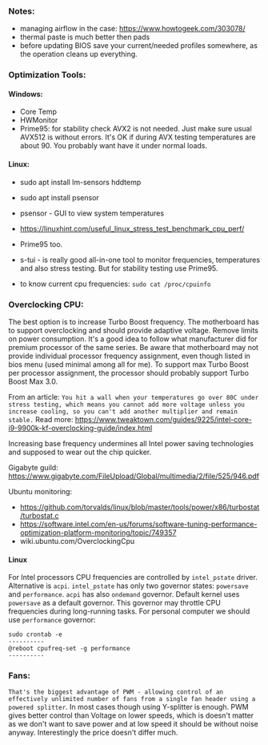 ### Notes:
* managing airflow in the case: 
  https://www.howtogeek.com/303078/
* thermal paste is much better then pads
* before updating BIOS save your current/needed profiles somewhere, 
  as the operation cleans up everything.

### Optimization Tools:

#### Windows:
* Core Temp
* HWMonitor
* Prime95: for stability check AVX2 is not needed. 
    Just make sure usual AVX512 is without errors. It's OK if during AVX testing
    temperatures are about 90. You probably want have it under normal loads.

#### Linux:
* sudo apt install lm-sensors hddtemp    
* sudo apt install psensor  
* psensor - GUI to view system temperatures
* https://linuxhint.com/useful_linux_stress_test_benchmark_cpu_perf/
* Prime95 too.
* s-tui - is really good all-in-one tool to monitor frequencies, temperatures and also stress testing.
    But for stability testing use Prime95.

* to know current cpu frequencies:
```sudo cat /proc/cpuinfo```


### Overclocking CPU:
The best option is to increase Turbo Boost frequency. 
The motherboard has to support overclocking and should provide 
adaptive voltage. Remove limits on power consumption.
It's a good idea to follow what manufacturer did for premium processor 
of the same series.
Be aware that motherboard may not provide individual processor frequency assignment,
even though listed in bios menu (used minimal among all for me).
To support max Turbo Boost per processor assignment, the processor should probably
support Turbo Boost Max 3.0.

From an article: `You hit a wall when your temperatures go over 80C under stress testing, which means you cannot add more voltage unless you increase cooling, so you can't add another multiplier and remain stable.`
Read more: https://www.tweaktown.com/guides/9225/intel-core-i9-9900k-kf-overclocking-guide/index.html

Increasing base frequency undermines all Intel power saving technologies and supposed to wear out the chip quicker. 

Gigabyte guild: https://www.gigabyte.com/FileUpload/Global/multimedia/2/file/525/946.pdf

Ubuntu monitoring:
* https://github.com/torvalds/linux/blob/master/tools/power/x86/turbostat/turbostat.c
* https://software.intel.com/en-us/forums/software-tuning-performance-optimization-platform-monitoring/topic/749357
* wiki.ubuntu.com/OverclockingCpu

#### Linux 
For Intel processors CPU frequencies are controlled by `intel_pstate` driver.
Alternative is `acpi`. `intel_pstate` has only two governor states: 
`powersave` and `performance`. `acpi` has also `ondemand` governor.
Default kernel uses `powersave` as a default governor. This governor may 
throttle CPU frequencies during long-running tasks.
For personal computer we should use `performance` governor:
```
sudo crontab -e
----------
@reboot cpufreq-set -g performance
---------- 
```

### Fans: 
`That's the biggest advantage of PWM - allowing control of an effectively unlimited number of fans from a single fan header using a powered splitter`. In most cases though using Y-splitter is enough. PWM gives better control than Voltage on lower speeds, which is doesn't matter as we don't want to save power and at low speed it should be without noise anyway.
Interestingly the price doesn't differ much.
